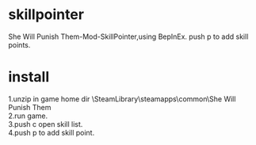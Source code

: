 # skillpointer
She Will Punish Them-Mod-SkillPointer,using BepInEx.
push p to add skill points.
# install
1.unzip in game home dir \SteamLibrary\steamapps\common\She Will Punish Them  
2.run game.  
3.push c open skill list.  
4.push p to add skill point.  
 
